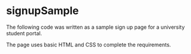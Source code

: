 # signupSample
The following code was written as a sample sign up page for a university student portal.

The page uses basic HTML and CSS to complete the requirements.

